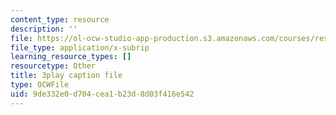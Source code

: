 ```yaml
---
content_type: resource
description: ''
file: https://ol-ocw-studio-app-production.s3.amazonaws.com/courses/res-18-008-calculus-revisited-complex-variables-differential-equations-and-linear-algebra-fall-2011/9de332e0d704cea1b23d8d03f416e542_s1DFa1dCss0.srt
file_type: application/x-subrip
learning_resource_types: []
resourcetype: Other
title: 3play caption file
type: OCWFile
uid: 9de332e0-d704-cea1-b23d-8d03f416e542
---
```

